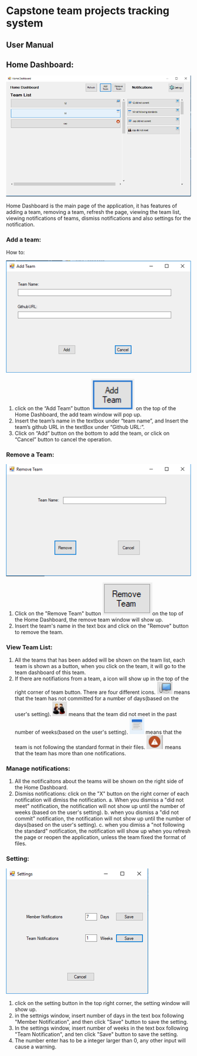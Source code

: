 # Capstone team projects tracking system
## User Manual

## Home Dashboard:
![Home Dashboard](https://github.com/nlturner2/CS690-Project/blob/master/HomeDashboard.PNG)

Home Dashboard is the main page of the application, it has features of adding a team, removing a team, refresh the page, viewing the team list, viewing notifications of teams, dismiss notifications and also settings for the notification. 
### Add a team:

How to:

![add Team](https://github.com/nlturner2/CS690-Project/blob/master/addTeam.png)

1. click on the “Add Team” button ![add Team Button](https://github.com/nlturner2/CS690-Project/blob/master/AddTeamButton.png) on the top of the Home Dashboard, the add team window will pop up.
2. Insert the team’s name in the textbox under “team name”, and Insert the team’s github URL in the textBox under “Github URL:”.
3. Click on “Add” button on the bottom to add the team, or click on “Cancel” button to cancel the operation. 


### Remove a Team:


![Remove Team](https://github.com/nlturner2/CS690-Project/blob/master/removeTeam.PNG)


1. Click on the "Remove Team" button ![remove Team Button](https://github.com/nlturner2/CS690-Project/blob/master/RemoveTeamButton.png)on the top of the Home Dashboard, the remove team window will show up.
2. Insert the team's name in the text box and click on the "Remove" button to remove the team.


### View Team List:

1. All the teams that has been added will be shown on the team list, each team is shown as a button, when you click on the team, it will go to the team dashboard of this team. 
2. If there are notifiations from a team, a icon will show up in the top of the right corner of team button. There are four different icons. ![commit Iron](https://github.com/nlturner2/CS690-Project/blob/master/commitIron.png) means that the team has not committed for a number of days(based on the user's setting). ![meeting icon](https://github.com/nlturner2/CS690-Project/blob/master/MeetingIcon.png) means that the team did not meet in the past number of weeks(based on the user's setting). ![standard icon](https://github.com/nlturner2/CS690-Project/blob/master/StandardIcon.png) means that the team is not following the standard format in their files. ![multiple icons](https://github.com/nlturner2/CS690-Project/blob/master/multipleIcon.png) means that the team has more than one notifications.

### Manage notifications:

1. All the notificaitons about the teams will be shown on the right side of the Home Dashboard. 
2. Dismiss notifications: click on the "X" button on the right corner of each notification will dimiss the notification. 
  a. When you dismiss a "did not meet" notification, the notification will not show up until the number of weeks (based on the user's setting).
  b. when you dismiss a "did not commit" notification, the notification will not show up until the number of days(based on the user's setting).
  c. when you dimiss a "not following the standard" notification, the notification will show up when you refresh the page or reopen the application, unless the team fixed the format of files. 
 
 ### Setting:
 ![settings](https://github.com/nlturner2/CS690-Project/blob/master/settings.PNG)
 
 1. click on the setting button in the top right corner, the setting window will show up. 
 2. in the settnigs window, insert number of days in the text box following "Member Notification", and then click "Save" button to save the setting. 
 3. In the settings window, insert number of weeks in the text box following "Team Notification", and ten click "Save" button to save the setting. 
 4. The number enter has to be a integer larger than 0, any other input will cause a warning.
